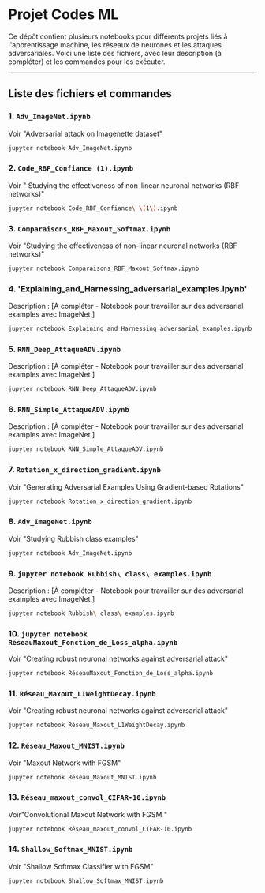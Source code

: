 # Projet Codes ML

Ce dépôt contient plusieurs notebooks pour différents projets liés à l'apprentissage machine, les réseaux de neurones et les attaques adversariales. Voici une liste des fichiers, avec leur description (à compléter) et les commandes pour les exécuter.

---

## Liste des fichiers et commandes

### 1. `Adv_ImageNet.ipynb`
Voir "Adversarial attack on Imagenette dataset"
```bash
jupyter notebook Adv_ImageNet.ipynb
```
### 2. `Code_RBF_Confiance (1).ipynb`
Voir " Studying the effectiveness of non-linear neuronal networks (RBF networks)"
```bash
jupyter notebook Code_RBF_Confiance\ \(1\).ipynb
```
### 3. `Comparaisons_RBF_Maxout_Softmax.ipynb`
Voir "Studying the effectiveness of non-linear neuronal networks (RBF networks)"
```bash
jupyter notebook Comparaisons_RBF_Maxout_Softmax.ipynb
```
### 4. 'Explaining_and_Harnessing_adversarial_examples.ipynb'

Description : [À compléter - Notebook pour travailler sur des adversarial examples avec ImageNet.]
```bash
jupyter notebook Explaining_and_Harnessing_adversarial_examples.ipynb
```
### 5. `RNN_Deep_AttaqueADV.ipynb`
Description : [À compléter - Notebook pour travailler sur des adversarial examples avec ImageNet.]
```bash
jupyter notebook RNN_Deep_AttaqueADV.ipynb
```
### 6. `RNN_Simple_AttaqueADV.ipynb`
Description : [À compléter - Notebook pour travailler sur des adversarial examples avec ImageNet.]
```bash
jupyter notebook RNN_Simple_AttaqueADV.ipynb
```
### 7. `Rotation_x_direction_gradient.ipynb`
Voir "Generating Adversarial Examples Using Gradient-based Rotations"
```bash
jupyter notebook Rotation_x_direction_gradient.ipynb
```
### 8. `Adv_ImageNet.ipynb`
Voir "Studying Rubbish class examples"
```bash
jupyter notebook Adv_ImageNet.ipynb
```
### 9. `jupyter notebook Rubbish\ class\ examples.ipynb`
Description : [À compléter - Notebook pour travailler sur des adversarial examples avec ImageNet.]
```bash
jupyter notebook Rubbish\ class\ examples.ipynb
```
### 10. `jupyter notebook RéseauMaxout_Fonction_de_Loss_alpha.ipynb`
Voir "Creating robust neuronal networks against adversarial attack"
```bash
jupyter notebook RéseauMaxout_Fonction_de_Loss_alpha.ipynb
```
### 11. `Réseau_Maxout_L1WeightDecay.ipynb`
Voir "Creating robust neuronal networks against adversarial attack"
```bash
jupyter notebook Réseau_Maxout_L1WeightDecay.ipynb
```
### 12. `Réseau_Maxout_MNIST.ipynb`
Voir "Maxout Network with FGSM" 
```bash
jupyter notebook Réseau_Maxout_MNIST.ipynb
```
### 13. `Réseau_maxout_convol_CIFAR-10.ipynb`
Voir"Convolutional Maxout Network with FGSM "
```bash
jupyter notebook Réseau_maxout_convol_CIFAR-10.ipynb
```
### 14. `Shallow_Softmax_MNIST.ipynb`
Voir "Shallow Softmax Classifier with FGSM"
```bash
jupyter notebook Shallow_Softmax_MNIST.ipynb
```
